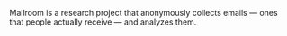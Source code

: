Mailroom is a research project that anonymously collects emails — ones that people actually receive — and analyzes them.
